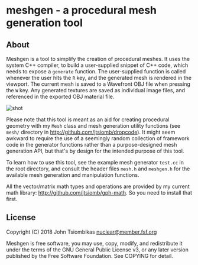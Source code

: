 meshgen - a procedural mesh generation tool
===========================================

About
-----
Meshgen is a tool to simplify the creation of procedural meshes. It uses the
system C++ compiler, to build a user-supplied snippet of C++ code, which needs
to expose a `generate` function. The user-supplied function is called whenever
the user hits the `R` key, and the generated mesh is rendered in the viewport.
The current mesh is saved to a Wavefront OBJ file when pressing the `W` key.
Any generated textures are saved as individual image files, and referenced in
the exported OBJ material file.

![shot](http://nuclear.mutantstargoat.com/sw/meshgen/img/meshgen640.jpg)

Please note that this tool is meant as an aid for creating procedural geometry
with my `Mesh` class and mesh generation utility functions (see `mesh/`
directory in http://github.com/jtsiomb/dropcode). It might seem awkward to
require the use of a seemingly random collection of framework code in the
generator functions rather than a purpose-designed mesh generation API, but
that's by design for the intended purpose of this tool.

To learn how to use this tool, see the example mesh generator `test.cc` in the
root directory, and consult the header files `mesh.h` and `meshgen.h` for the
available mesh generation and manipulation functions.

All the vector/matrix math types and operations are provided by my current math
library: http://github.com/jtsiomb/gph-math. So you need to install that first.

License
-------
Copyright (C) 2018 John Tsiombikas <nuclear@member.fsf.org>

Meshgen is free software, you may use, copy, modify, and redistribute it under
the terms of the GNU General Public License v3, or any later version published
by the Free Software Foundation. See COPYING for detail.
